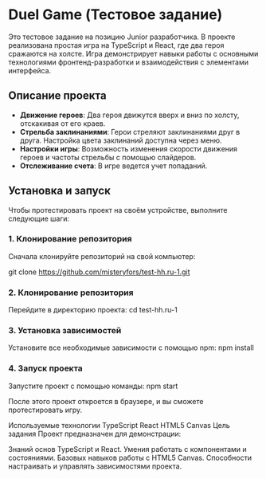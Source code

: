 # Duel Game (Тестовое задание)

Это тестовое задание на позицию Junior разработчика. В проекте реализована простая игра на TypeScript и React, где два героя сражаются на холсте. Игра демонстрирует навыки работы с основными технологиями фронтенд-разработки и взаимодействия с элементами интерфейса.

## Описание проекта

- **Движение героев**: Два героя движутся вверх и вниз по холсту, отскакивая от его краев.
- **Стрельба заклинаниями**: Герои стреляют заклинаниями друг в друга. Настройка цвета заклинаний доступна через меню.
- **Настройки игры**: Возможность изменения скорости движения героев и частоты стрельбы с помощью слайдеров.
- **Отслеживание счета**: В игре ведется учет попаданий.

## Установка и запуск

Чтобы протестировать проект на своём устройстве, выполните следующие шаги:

### 1. Клонирование репозитория

Сначала клонируйте репозиторий на свой компьютер:

git clone https://github.com/misteryfors/test-hh.ru-1.git

### 2. Клонирование репозитория
Перейдите в директорию проекта:
cd test-hh.ru-1

### 3. Установка зависимостей
Установите все необходимые зависимости с помощью npm:
npm install

### 4. Запуск проекта
Запустите проект с помощью команды:
npm start

После этого проект откроется в браузере, и вы сможете протестировать игру.

Используемые технологии
TypeScript
React
HTML5 Canvas
Цель задания
Проект предназначен для демонстрации:

Знаний основ TypeScript и React.
Умения работать с компонентами и состояниями.
Базовых навыков работы с HTML5 Canvas.
Способности настраивать и управлять зависимостями проекта.

